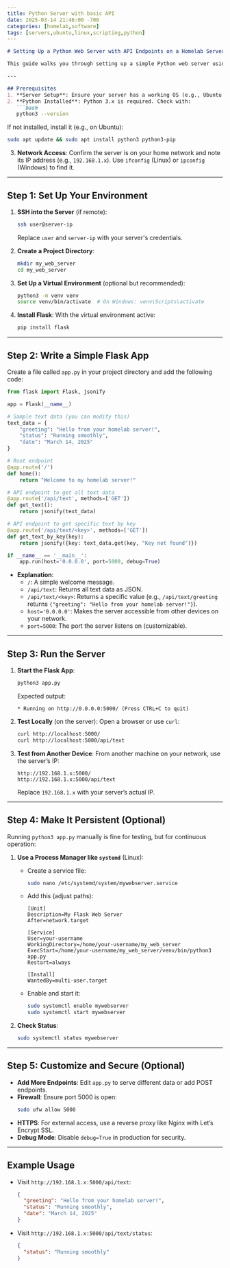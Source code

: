 ```yaml
---
title: Python Server with basic API
date: 2025-03-14 21:46:00 -700
categories: [homelab,software]
tags: [servers,ubuntu,linux,scripting,python]
---
```







```markdown
# Setting Up a Python Web Server with API Endpoints on a Homelab Server

This guide walks you through setting up a simple Python web server using **Flask** on an unused homelab server. The server will have API endpoints to serve basic text data.

---

## Prerequisites
1. **Server Setup**: Ensure your server has a working OS (e.g., Ubuntu Linux or Windows).
2. **Python Installed**: Python 3.x is required. Check with:
   ```bash
   python3 --version
   ```
   If not installed, install it (e.g., on Ubuntu):
   ```bash
   sudo apt update && sudo apt install python3 python3-pip
   ```
3. **Network Access**: Confirm the server is on your home network and note its IP address (e.g., `192.168.1.x`). Use `ifconfig` (Linux) or `ipconfig` (Windows) to find it.

---

## Step 1: Set Up Your Environment

1. **SSH into the Server** (if remote):
   ```bash
   ssh user@server-ip
   ```
   Replace `user` and `server-ip` with your server's credentials.

2. **Create a Project Directory**:
   ```bash
   mkdir my_web_server
   cd my_web_server
   ```

3. **Set Up a Virtual Environment** (optional but recommended):
   ```bash
   python3 -m venv venv
   source venv/bin/activate  # On Windows: venv\Scripts\activate
   ```

4. **Install Flask**:
   With the virtual environment active:
   ```bash
   pip install flask
   ```

---

## Step 2: Write a Simple Flask App

Create a file called `app.py` in your project directory and add the following code:

```python
from flask import Flask, jsonify

app = Flask(__name__)

# Sample text data (you can modify this)
text_data = {
    "greeting": "Hello from your homelab server!",
    "status": "Running smoothly",
    "date": "March 14, 2025"
}

# Root endpoint
@app.route('/')
def home():
    return "Welcome to my homelab server!"

# API endpoint to get all text data
@app.route('/api/text', methods=['GET'])
def get_text():
    return jsonify(text_data)

# API endpoint to get specific text by key
@app.route('/api/text/<key>', methods=['GET'])
def get_text_by_key(key):
    return jsonify({key: text_data.get(key, "Key not found")})

if __name__ == '__main__':
    app.run(host='0.0.0.0', port=5000, debug=True)
```

- **Explanation**:
  - `/`: A simple welcome message.
  - `/api/text`: Returns all text data as JSON.
  - `/api/text/<key>`: Returns a specific value (e.g., `/api/text/greeting` returns `{"greeting": "Hello from your homelab server!"}`).
  - `host='0.0.0.0'`: Makes the server accessible from other devices on your network.
  - `port=5000`: The port the server listens on (customizable).

---

## Step 3: Run the Server

1. **Start the Flask App**:
   ```bash
   python3 app.py
   ```
   Expected output:
   ```
   * Running on http://0.0.0.0:5000/ (Press CTRL+C to quit)
   ```

2. **Test Locally** (on the server):
   Open a browser or use `curl`:
   ```bash
   curl http://localhost:5000/
   curl http://localhost:5000/api/text
   ```

3. **Test from Another Device**:
   From another machine on your network, use the server’s IP:
   ```
   http://192.168.1.x:5000/
   http://192.168.1.x:5000/api/text
   ```
   Replace `192.168.1.x` with your server’s actual IP.

---

## Step 4: Make It Persistent (Optional)

Running `python3 app.py` manually is fine for testing, but for continuous operation:

1. **Use a Process Manager like `systemd`** (Linux):
   - Create a service file:
     ```bash
     sudo nano /etc/systemd/system/mywebserver.service
     ```
   - Add this (adjust paths):
     ```
     [Unit]
     Description=My Flask Web Server
     After=network.target

     [Service]
     User=your-username
     WorkingDirectory=/home/your-username/my_web_server
     ExecStart=/home/your-username/my_web_server/venv/bin/python3 app.py
     Restart=always

     [Install]
     WantedBy=multi-user.target
     ```
   - Enable and start it:
     ```bash
     sudo systemctl enable mywebserver
     sudo systemctl start mywebserver
     ```

2. **Check Status**:
   ```bash
   sudo systemctl status mywebserver
   ```

---

## Step 5: Customize and Secure (Optional)

- **Add More Endpoints**: Edit `app.py` to serve different data or add POST endpoints.
- **Firewall**: Ensure port 5000 is open:
  ```bash
  sudo ufw allow 5000
  ```
- **HTTPS**: For external access, use a reverse proxy like Nginx with Let’s Encrypt SSL.
- **Debug Mode**: Disable `debug=True` in production for security.

---

## Example Usage

- Visit `http://192.168.1.x:5000/api/text`:
  ```json
  {
    "greeting": "Hello from your homelab server!",
    "status": "Running smoothly",
    "date": "March 14, 2025"
  }
  ```
- Visit `http://192.168.1.x:5000/api/text/status`:
  ```json
  {
    "status": "Running smoothly"
  }
  ```

